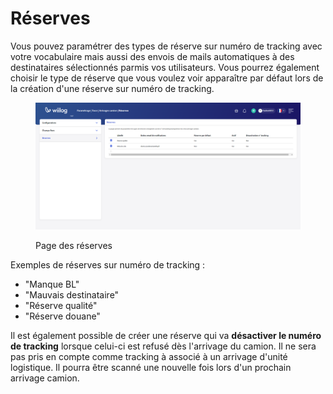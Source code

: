 # Réserves

Vous pouvez paramétrer des types de réserve sur numéro de tracking avec votre vocabulaire mais aussi des envois de mails automatiques à des destinataires sélectionnés parmis vos utilisateurs. Vous pourrez également choisir le type de réserve que vous voulez voir apparaître par défaut lors de la création d'une réserve sur numéro de tracking.&#x20;

<figure><img src="../../../.gitbook/assets/reserve.png" alt=""><figcaption><p>Page des réserves</p></figcaption></figure>

Exemples de réserves sur numéro de tracking :&#x20;

* "Manque BL"
* "Mauvais destinataire"
* "Réserve qualité"
* "Réserve douane"

Il est également possible de créer une réserve qui va **désactiver le numéro de tracking** lorsque celui-ci est refusé dès l'arrivage du camion. Il ne sera pas pris en compte comme tracking à associé à un arrivage d'unité logistique. Il pourra être scanné une nouvelle fois lors d'un prochain arrivage camion.
